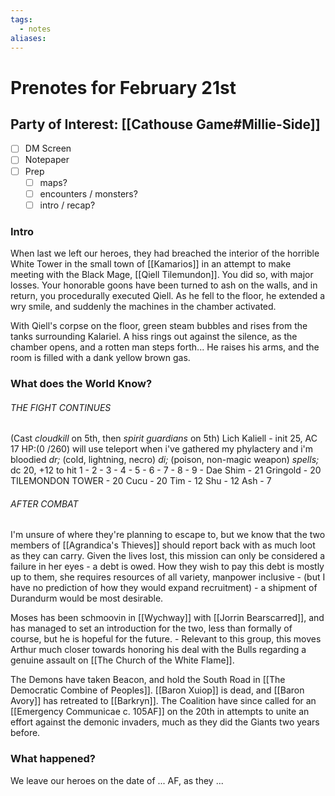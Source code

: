 ```yaml
---
tags:
  - notes
aliases:
---
```


# Prenotes for February 21st
## Party of Interest: [[Cathouse Game#Millie-Side]]
- [ ] DM Screen
- [ ] Notepaper
- [ ] Prep
	- [ ] maps?
	- [ ] encounters / monsters?
	- [ ] intro / recap?

### Intro

When last we left our heroes, they had breached the interior of the horrible White Tower in the small town of [[Kamarios]] in an attempt to make meeting with the Black Mage, [[Qiell Tilemundon]]. You did so, with major losses. Your honorable goons have been turned to ash on the walls, and in return, you procedurally executed Qiell. As he fell to the floor, he extended a wry smile, and suddenly the machines in the chamber activated.

With Qiell's corpse on the floor, green steam bubbles and rises from the tanks surrounding Kalariel. A hiss rings out against the silence, as the chamber opens, and a rotten man steps forth... He raises his arms, and the room is filled with a dank yellow brown gas.



### What does the World Know?
###### THE FIGHT CONTINUES
(Cast *cloudkill* on 5th, then *spirit guardians* on 5th)
	Lich Kaliell - init 25, AC 17 HP:(0 /260)
will use teleport when i've gathered my phylactery and i'm bloodied
*dr;* (cold, lightning, necro)
*di;* (poison, non-magic weapon)
*spells;*
dc 20, +12 to hit
1 -
2 -
3 - 
4 -
5 -
6 - 
7 - 
8 -
9 -
	Dae Shim - 21
	Gringold - 20
	TILEMONDON TOWER - 20
	Cucu - 20
	Tim - 12
	Shu - 12
	Ash - 7

###### AFTER COMBAT
I'm unsure of where they're planning to escape to, but we know that the two members of [[Agrandica's Thieves]] should report back with as much loot as they can carry. Given the lives lost, this mission can only be considered a failure in her eyes - a debt is owed. How they wish to pay this debt is mostly up to them, she requires resources of all variety, manpower inclusive - (but I have no prediction of how they would expand recruitment) - a shipment of Durandurm would be most desirable.

Moses has been schmoovin in [[Wychway]] with [[Jorrin Bearscarred]], and has managed to set an introduction for the two, less than formally of course, but he is hopeful for the future.
	- Relevant to this group, this moves Arthur much closer towards honoring his deal with the Bulls regarding a genuine assault on [[The Church of the White Flame]].

The Demons have taken Beacon, and hold the South Road in [[The Democratic Combine of Peoples]]. [[Baron Xuiop]] is dead, and [[Baron Avory]] has retreated to [[Barkryn]]. The Coalition have since called for an [[Emergency Communicae c. 105AF]] on the 20th in attempts to unite an effort against the demonic invaders, much as they did the Giants two years before.

### What happened?


We leave our heroes on the date of ... AF, as they ...